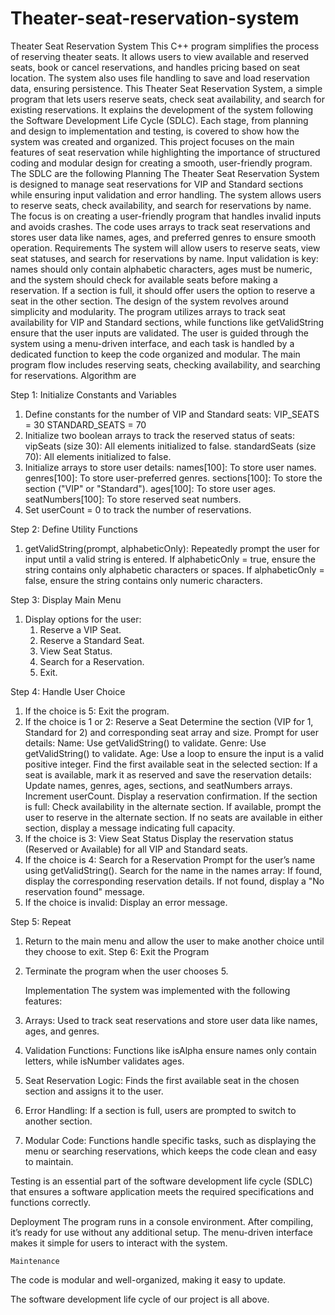 # Theater-seat-reservation-system
Theater Seat Reservation System  This C++ program simplifies the process of reserving theater seats. It allows users to view available and reserved seats, book or cancel reservations, and handles pricing based on seat location. The system also uses file handling to save and load reservation data, ensuring persistence. 
This Theater Seat Reservation System, a simple program that lets users reserve seats, check seat availability, and search for existing reservations. It explains the development of the system following the Software Development Life Cycle (SDLC). Each stage, from planning and design to implementation and testing, is covered to show how the system was created and organized. This project focuses on the main features of seat reservation while highlighting the importance of structured coding and modular design for creating a smooth, user-friendly program.
The SDLC are the following
Planning
The Theater Seat Reservation System is designed to manage seat reservations for VIP and Standard sections while ensuring input validation and error handling. The system allows users to reserve seats, check availability, and search for reservations by name. The focus is on creating a user-friendly program that handles invalid inputs and avoids crashes. The code uses arrays to track seat reservations and stores user data like names, ages, and preferred genres to ensure smooth operation.
Requirements
The system will allow users to reserve seats, view seat statuses, and search for reservations by name. Input validation is key: names should only contain alphabetic characters, ages must be numeric, and the system should check for available seats before making a reservation. If a section is full, it should offer users the option to reserve a seat in the other section. 
The design of the system revolves around simplicity and modularity. The program utilizes arrays to track seat availability for VIP and Standard sections, while functions like getValidString ensure that the user inputs are validated. The user is guided through the system using a menu-driven interface, and each task is handled by a dedicated function to keep the code organized and modular. The main program flow includes reserving seats, checking availability, and searching for reservations.
Algorithm are

Step 1: Initialize Constants and Variables


1. Define constants for the number of VIP and Standard seats:
VIP_SEATS = 30
STANDARD_SEATS = 70
2. Initialize two boolean arrays to track the reserved status of seats:
vipSeats (size 30): All elements initialized to false.
standardSeats (size 70): All elements initialized to false.
3. Initialize arrays to store user details:
names[100]: To store user names.
genres[100]: To store user-preferred genres.
sections[100]: To store the section ("VIP" or "Standard").
ages[100]: To store user ages.
seatNumbers[100]: To store reserved seat numbers.
4. Set userCount = 0 to track the number of reservations.

   
Step 2: Define Utility Functions



1. getValidString(prompt, alphabeticOnly): Repeatedly prompt the user for input until a valid string is entered.
If alphabeticOnly = true, ensure the string contains only alphabetic characters or spaces.
If alphabeticOnly = false, ensure the string contains only numeric characters.


Step 3: Display Main Menu


1. Display options for the user:
     1. Reserve a VIP Seat.
     2. Reserve a Standard Seat.
    3. View Seat Status.
    4. Search for a Reservation.
    5. Exit.
  
       
Step 4: Handle User Choice


1. If the choice is 5: Exit the program.
2. If the choice is 1 or 2: Reserve a Seat
Determine the section (VIP for 1, Standard for 2) and corresponding seat array and size.
Prompt for user details:
Name: Use getValidString() to validate.
Genre: Use getValidString() to validate.
Age: Use a loop to ensure the input is a valid positive integer.
Find the first available seat in the selected section:
If a seat is available, mark it as reserved and save the reservation details:
Update names, genres, ages, sections, and seatNumbers arrays.
Increment userCount.
Display a reservation confirmation.
If the section is full:
Check availability in the alternate section.
If available, prompt the user to reserve in the alternate section.
If no seats are available in either section, display a message indicating full capacity.
3. If the choice is 3: View Seat Status
Display the reservation status (Reserved or Available) for all VIP and Standard seats.
4. If the choice is 4: Search for a Reservation
Prompt for the user’s name using getValidString().
Search for the name in the names array:
If found, display the corresponding reservation details.
If not found, display a "No reservation found" message.
5. If the choice is invalid: Display an error message.

   
Step 5: Repeat


1. Return to the main menu and allow the user to make another choice until they choose to exit.
Step 6: Exit the Program
1. Terminate the program when the user chooses 5.

   Implementation 
The system was implemented with the following features:
1. Arrays: Used to track seat reservations and store user data like names, ages, and genres.
2. Validation Functions: Functions like isAlpha ensure names only contain letters, while isNumber validates ages.
3. Seat Reservation Logic: Finds the first available seat in the chosen section and assigns it to the user.
4. Error Handling: If a section is full, users are prompted to switch to another section.
5. Modular Code: Functions handle specific tasks, such as displaying the menu or searching reservations, which keeps the code clean and easy to maintain.

Testing 
is an essential part of the software development life cycle (SDLC) that ensures a software application meets the required specifications and functions correctly.


Deployment 
The program runs in a console environment. After compiling, it’s ready for use without any additional setup. The menu-driven interface makes it simple for users to interact with the system.

    Maintenance 
The code is modular and well-organized, making it easy to update. 

The software development life cycle of our project is all above. 


























